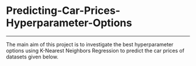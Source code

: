 # Predicting-Car-Prices-Hyperparameter-Options
***
The main aim of this project is to investigate the best hyperparameter options using K-Nearest Neighbors Regression to predict the car prices of datasets given below.

